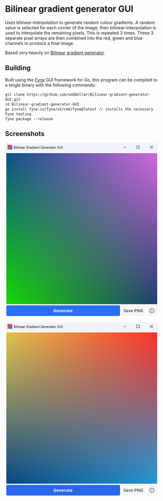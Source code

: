 # Bilinear gradient generator GUI

Uses bilinear-interpolation to generate random colour gradients. A random value is selected for each corner of the image, then bilinear-interpolation is used to interpolate the remaining pixels. This is repeated 3 times. These 3 separate pixel arrays are then combined into the red, green and blue channels to produce a final image.

Based *very* heavily on [Bilinear gradient generator](https://github.com/odddollar/Bilinear-gradient-generator).

## Building

Built using the [Fyne](https://fyne.io/) GUI framework for Go, this program can be compiled to a single binary with the following commands:

```
git clone https://github.com/odddollar/Bilinear-gradient-generator-GUI.git
cd Bilinear-gradient-generator-GUI
go install fyne.io/fyne/v2/cmd/fyne@latest // installs the necessary Fyne tooling
fyne package --release
```

## Screenshots

![Image 1](screenshots/image1.png)

![Image 2](screenshots/image2.png)
